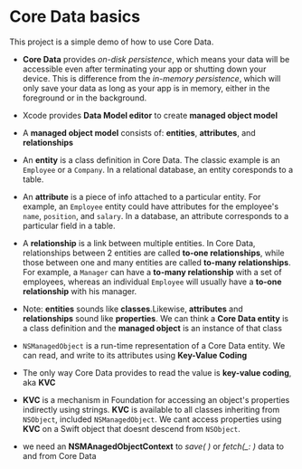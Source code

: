 #  Core  Data basics

This project is a simple demo of how to use Core Data.
- **Core Data** provides *on-disk persistence*, which means your data will be accessible even after terminating your app or shutting down your device. This is difference from the *in-memory persistence*, which will only save your data as long as your app is in memory, either in the foreground or in the background. 
- Xcode provides **Data Model editor** to create **managed object model** 
- A **managed object model** consists of: **entities**, **attributes**, and **relationships**

- An **entity** is a class definition in Core Data. The classic example is an `Employee` or a `Company`. In a relational database, an entity coresponds to a table. 
- An **attribute** is a piece of info attached to a particular entity. For example, an `Employee` entity could have attributes for the employee's `name`, `position`, and `salary`. In a database, an attribute corresponds to a particular field in a table. 
- A **relationship** is a link between multiple entities. In Core Data, relationships between 2 entities are called **to-one relationships**, while those between one and many entities are called **to-many relationships**. For example, a `Manager` can have a **to-many relationship** with a set of employees, whereas an individual `Employee` will usually have a **to-one relationship** with his manager. 
- Note: **entities** sounds like **classes**.Likewise, **attributes** and **relationships** sound like **properties**. We can think a **Core Data entity** is a class definition and the **managed object** is an instance of that class 

- `NSManagedObject` is a run-time representation of a Core Data entity. We can read, and write to its attributes using **Key-Value Coding** 
- The only way Core Data provides to read the value is **key-value coding**, aka **KVC**
- **KVC** is a mechanism in Foundation for accessing an object's properties indirectly using strings. **KVC** is available to all classes inheriting from `NSObject`, included `NSManagedObject`. We cant access properties using **KVC** on a Swift object that doesnt descend from `NSObject`.
- we need an **NSMAnagedObjectContext** to *save( )* or *fetch(_: )* data to and from Core Data 
